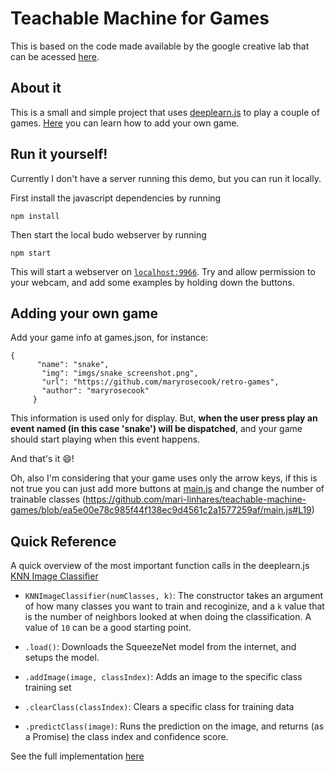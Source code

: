 # Teachable Machine for Games

This is based on the code made available by the google creative lab that can be acessed [here](https://github.com/googlecreativelab/teachable-machine-boilerplate).

## About it

This is a small and simple project that uses [deeplearn.js](https://deeplearnjs.org) to play a couple of games. [Here](https://github.com/mari-linhares/teachable-machine-games/blob/master/README.md#adding-your-own-game) you can learn how to add your own game.

## Run it yourself!

Currently I don't have a server running this demo, but you can run it locally.

First install the javascript dependencies by running  
```
npm install
```
Then start the local budo webserver by running 
```
npm start
```

This will start a webserver on [`localhost:9966`](http://localhost:9966). Try and allow permission to your webcam, and add some examples by holding down the buttons. 

## Adding your own game

Add your game info at games.json, for instance:

```
{
      "name": "snake",
       "img": "imgs/snake_screenshot.png",
       "url": "https://github.com/maryrosecook/retro-games",
       "author": "maryrosecook"
     }
```

This information is used only for display. But, **when the user press play an event named <name> (in this case 'snake') will be dispatched**, and your game should start playing when this event happens.

And that's it :smile:!

Oh, also I'm considering that your game uses only the arrow keys, if this is not true you can just add more buttons at [main.js](https://github.com/mari-linhares/teachable-machine-games/blob/ea5e00e78c985f44f138ec9d4561c2a1577259af/main.js#L35) and change the number of trainable classes (https://github.com/mari-linhares/teachable-machine-games/blob/ea5e00e78c985f44f138ec9d4561c2a1577259af/main.js#L19)


## Quick Reference
A quick overview of the most important function calls in the deeplearn.js [KNN Image Classifier](https://github.com/PAIR-code/deeplearnjs/tree/master/models/knn_image_classifier)

- `KNNImageClassifier(numClasses, k)`: The constructor takes an argument of how many classes you want to train and recoginize, and a `k` value that is the number of neighbors looked at when doing the classification. A value of `10` can be a good starting point.

- `.load()`: Downloads the SqueezeNet model from the internet, and setups the model.

- `.addImage(image, classIndex)`: Adds an image to the specific class training set

- `.clearClass(classIndex)`: Clears a specific class for training data

- `.predictClass(image)`: Runs the prediction on the image, and returns (as a Promise) the class index and confidence score. 

See the full implementation [here](https://github.com/PAIR-code/deeplearnjs/blob/master/models/knn_image_classifier/knn_image_classifier.ts)
